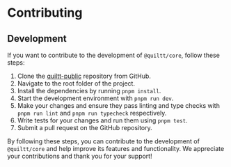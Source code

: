 # Contributing

## Development

If you want to contribute to the development of `@quiltt/core`, follow these steps:

1. Clone the [quiltt-public](https://github.com/quiltt/quiltt-public) repository from GitHub.
2. Navigate to the root folder of the project.
3. Install the dependencies by running `pnpm install`.
4. Start the development environment with `pnpm run dev`.
5. Make your changes and ensure they pass linting and type checks with `pnpm run lint` and `pnpm run typecheck` respectively.
6. Write tests for your changes and run them using `pnpm test`.
7. Submit a pull request on the GitHub repository.

By following these steps, you can contribute to the development of `@quiltt/core` and help improve its features and functionality. We appreciate your contributions and thank you for your support!

